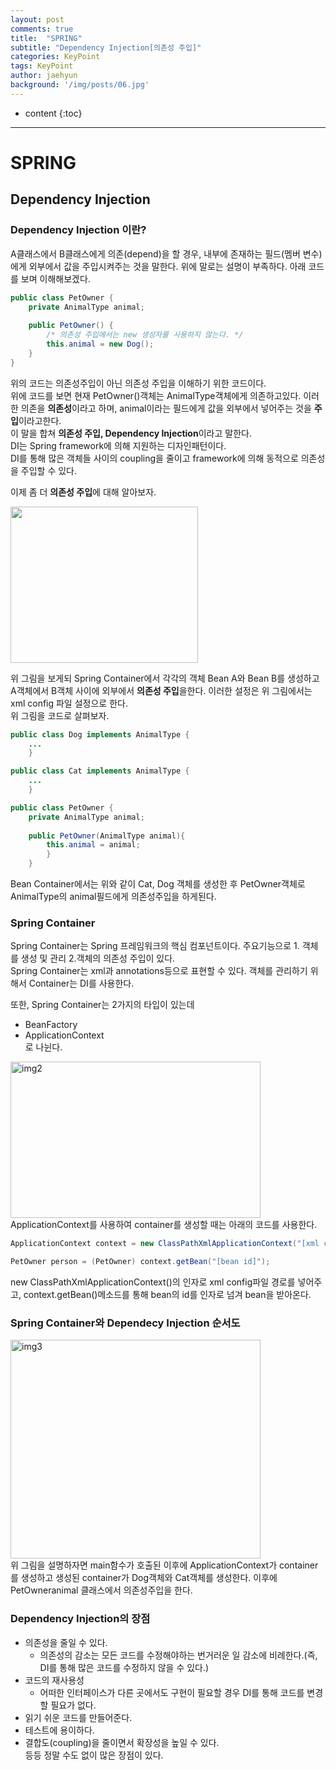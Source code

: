 ```yaml
---
layout: post
comments: true
title:  "SPRING"
subtitle: "Dependency Injection[의존성 주입]"
categories: KeyPoint
tags: KeyPoint
author: jaehyun
background: '/img/posts/06.jpg'
---
```

* content
{:toc}

---
# SPRING
## Dependency Injection

### Dependency Injection 이란?
A클래스에서 B클래스에게 의존(depend)을 할 경우, 내부에 존재하는 필드(멤버 변수)에게 외부에서 값을 주입시켜주는 것을 말한다.
위에 말로는 설명이 부족하다. 아래 코드를 보며 이해해보겠다.

``` java
public class PetOwner {
    private AnimalType animal;
    
    public PetOwner() {
        /* 의존성 주입에서는 new 생성자를 사용하지 않는다. */
        this.animal = new Dog(); 
    }
}
```
위의 코드는 의존성주입이 아닌 의존성 주입을 이해하기 위한 코드이다.  
위에 코드를 보면 현재 PetOwner()객체는 AnimalType객체에게 의존하고있다.
이러한 의존을 **의존성**이라고 하며, animal이라는 필드에게 값을 외부에서 넣어주는 것을 **주입**이라고한다.  
이 말을 합쳐 **의존성 주입, Dependency Injection**이라고 말한다.   
DI는 Spring framework에 의해 지원하는 디자인패턴이다.  
DI를 통해 많은 객체들 사이의 coupling을 줄이고 framework에 의해 동적으로 의존성을 주입할 수 있다.
 
이제 좀 더 **의존성 주입**에 대해 알아보자.  

<div>
<img width="300" height = "250" src="https://user-images.githubusercontent.com/22942313/66917998-60e6ba00-f059-11e9-8173-66c7914215be.png">
</div>

위 그림을 보게되 Spring Container에서 각각의 객체 Bean A와 Bean B를 생성하고 A객체에서 B객체 사이에 외부에서 **의존성 주입**을한다. 
이러한 설정은 위 그림에서는 xml config 파일 설정으로 한다.  
위 그림을 코드로 살펴보자.

```java
public class Dog implements AnimalType {
    ...
    }
```

```java
public class Cat implements AnimalType {
    ...   
    }
```

```java
public class PetOwner {
    private AnimalType animal;
    
    public PetOwner(AnimalType animal){
        this.animal = animal;
        }
    }
```


Bean Container에서는 위와 같이 Cat, Dog 객체를 생성한 후 PetOwner객체로 AnimalType의 animal필드에게 의존성주입을 하게된다.

### Spring Container
Spring Container는 Spring 프레임워크의 핵심 컴포넌트이다.
주요기능으로 1. 객체를 생성 및 관리 2.객체의 의존성 주입이 있다.  
Spring Container는 xml과 annotations등으로 표현할 수 있다.
객체를 관리하기 위해서 Container는 DI를 사용한다.

또한, Spring Container는 2가지의 타입이 있는데
* BeanFactory
* ApplicationContext  
로 나뉜다.  

<div>
<img width="400" height = "250" alt="img2" src="https://user-images.githubusercontent.com/22942313/66918015-6a702200-f059-11e9-9f54-f16c559b995c.png">
</div>
ApplicationContext를 사용하여 container를 생성할 때는 아래의 코드를 사용한다.

```java
ApplicationContext context = new ClassPathXmlApplicationContext("[xml config path]");

PetOwner person = (PetOwner) context.getBean("[bean id]");
```

new ClassPathXmlApplicationContext()의 인자로 xml config파일 경로를 넣어주고, context.getBean()메소드를 통해 bean의 id를 인자로 넘겨
bean을 받아온다.  

### Spring Container와 Dependecy Injection 순서도

<div>
<img width="400" height = "350" alt="img3" src="https://user-images.githubusercontent.com/22942313/66918153-adca9080-f059-11e9-9a56-b66015b81659.png">
</div>
위 그림을 설명하자면 main함수가 호출된 이후에 ApplicationContext가 container를 생성하고 생성된 container가 Dog객체와 Cat객체를 생성한다. 이후에 PetOwneranimal 클래스에서 의존성주입을 한다.


### Dependency Injection의 장점
* 의존성을 줄일 수 있다.
  - 의존성의 감소는 모든 코드를 수정해야하는 번거러운 일 감소에 비례한다.(즉, DI를 통해 많은 코드를 수정하지 않을 수 있다.)
* 코드의 재사용성
  - 어떠한 인터페이스가 다른 곳에서도 구현이 필요할 경우 DI를 통해 코드를 변경할 필요가 없다.
* 읽기 쉬운 코드를 만들어준다.
* 테스트에 용이하다.
* 결합도(coupling)을 줄이면서 확장성을 높일 수 있다.  
등등 정말 수도 없이 많은 장점이 있다.

